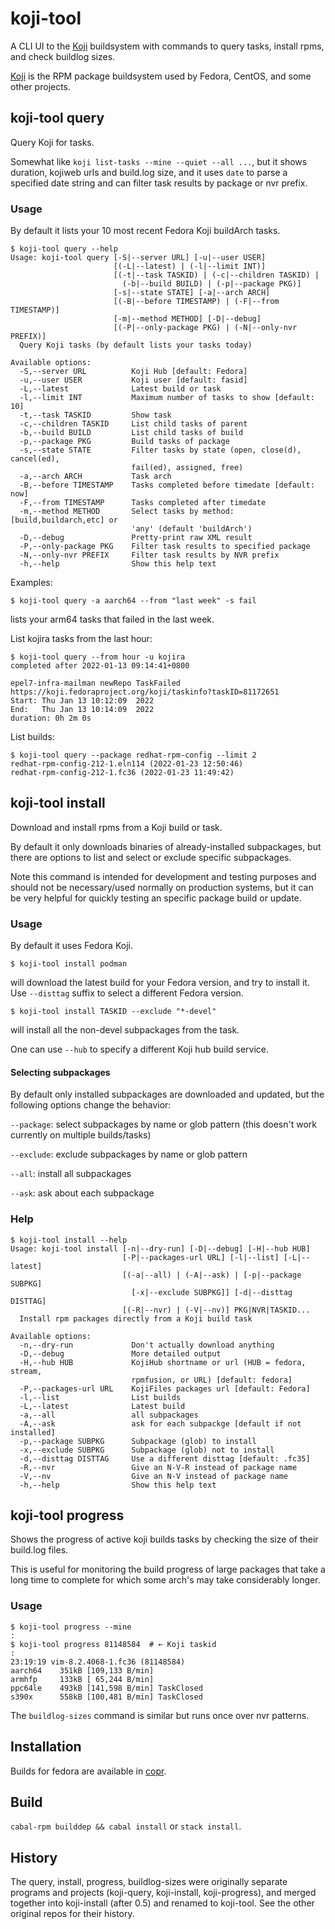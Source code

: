 # koji-tool

A CLI UI to the [Koji](https://koji.fedoraproject.org/koji/) buildsystem
with commands to query tasks, install rpms, and check buildlog sizes.

[Koji](https://pagure.io/koji/) is the RPM package buildsystem used by
Fedora, CentOS, and some other projects.

## koji-tool query

Query Koji for tasks.

Somewhat like `koji list-tasks --mine --quiet --all ...`,
but it shows duration, kojiweb urls and build.log size,
and it uses `date` to parse a specified date string
and can filter task results by package or nvr prefix.

### Usage

By default it lists your 10 most recent Fedora Koji buildArch tasks.

```shellsession
$ koji-tool query --help
Usage: koji-tool query [-S|--server URL] [-u|--user USER]
                       [(-L|--latest) | (-l|--limit INT)]
                       [(-t|--task TASKID) | (-c|--children TASKID) |
                         (-b|--build BUILD) | (-p|--package PKG)]
                       [-s|--state STATE] [-a|--arch ARCH]
                       [(-B|--before TIMESTAMP) | (-F|--from TIMESTAMP)]
                       [-m|--method METHOD] [-D|--debug]
                       [(-P|--only-package PKG) | (-N|--only-nvr PREFIX)]
  Query Koji tasks (by default lists your tasks today)

Available options:
  -S,--server URL          Koji Hub [default: Fedora]
  -u,--user USER           Koji user [default: fasid]
  -L,--latest              Latest build or task
  -l,--limit INT           Maximum number of tasks to show [default: 10]
  -t,--task TASKID         Show task
  -c,--children TASKID     List child tasks of parent
  -b,--build BUILD         List child tasks of build
  -p,--package PKG         Build tasks of package
  -s,--state STATE         Filter tasks by state (open, close(d), cancel(ed),
                           fail(ed), assigned, free)
  -a,--arch ARCH           Task arch
  -B,--before TIMESTAMP    Tasks completed before timedate [default: now]
  -F,--from TIMESTAMP      Tasks completed after timedate
  -m,--method METHOD       Select tasks by method: [build,buildarch,etc] or
                           'any' (default 'buildArch')
  -D,--debug               Pretty-print raw XML result
  -P,--only-package PKG    Filter task results to specified package
  -N,--only-nvr PREFIX     Filter task results by NVR prefix
  -h,--help                Show this help text
```

Examples:

```shellsession
$ koji-tool query -a aarch64 --from "last week" -s fail
```
lists your arm64 tasks that failed in the last week.

List kojira tasks from the last hour:
```shellsession
$ koji-tool query --from hour -u kojira
completed after 2022-01-13 09:14:41+0800

epel7-infra-mailman newRepo TaskFailed
https://koji.fedoraproject.org/koji/taskinfo?taskID=81172651
Start: Thu Jan 13 10:12:09  2022
End:   Thu Jan 13 10:14:09  2022
duration: 0h 2m 0s
```

List builds:
```shellsession
$ koji-tool query --package redhat-rpm-config --limit 2
redhat-rpm-config-212-1.eln114 (2022-01-23 12:50:46)
redhat-rpm-config-212-1.fc36 (2022-01-23 11:49:42)
```

## koji-tool install

Download and install rpms from a Koji build or task.

By default it only downloads binaries of already-installed subpackages,
but there are options to list and select or exclude specific subpackages.

Note this command is intended for development and testing purposes
and should not be necessary/used normally on production systems,
but it can be very helpful for quickly testing an specific package build or
update.

### Usage

By default it uses Fedora Koji.

```
$ koji-tool install podman
```
will download the latest build for your Fedora version,
and try to install it.
Use `--disttag` suffix to select a different Fedora version.

```
$ koji-tool install TASKID --exclude "*-devel"
```
will install all the non-devel subpackages from the task.

One can use `--hub` to specify a different Koji hub build service.

#### Selecting subpackages

By default only installed subpackages are downloaded and updated,
but the following options change the behavior:

`--package`: select subpackages by name or glob pattern (this doesn't work currently on multiple builds/tasks)

`--exclude`: exclude subpackages by name or glob pattern

`--all`: install all subpackages

`--ask`: ask about each subpackage

### Help
```shellsession
$ koji-tool install --help
Usage: koji-tool install [-n|--dry-run] [-D|--debug] [-H|--hub HUB]
                         [-P|--packages-url URL] [-l|--list] [-L|--latest]
                         [(-a|--all) | (-A|--ask) | [-p|--package SUBPKG]
                           [-x|--exclude SUBPKG]] [-d|--disttag DISTTAG]
                         [(-R|--nvr) | (-V|--nv)] PKG|NVR|TASKID...
  Install rpm packages directly from a Koji build task

Available options:
  -n,--dry-run             Don't actually download anything
  -D,--debug               More detailed output
  -H,--hub HUB             KojiHub shortname or url (HUB = fedora, stream,
                           rpmfusion, or URL) [default: fedora]
  -P,--packages-url URL    KojiFiles packages url [default: Fedora]
  -l,--list                List builds
  -L,--latest              Latest build
  -a,--all                 all subpackages
  -A,--ask                 ask for each subpackge [default if not installed]
  -p,--package SUBPKG      Subpackage (glob) to install
  -x,--exclude SUBPKG      Subpackage (glob) not to install
  -d,--disttag DISTTAG     Use a different disttag [default: .fc35]
  -R,--nvr                 Give an N-V-R instead of package name
  -V,--nv                  Give an N-V instead of package name
  -h,--help                Show this help text
```

## koji-tool progress
Shows the progress of active koji builds tasks
by checking the size of their build.log files.

This is useful for monitoring the build progress of large packages that take
a long time to complete for which some arch's may take considerably longer.

### Usage

```shellsession
$ koji-tool progress --mine
:
$ koji-tool progress 81148584  # ← Koji taskid
:
23:19:19 vim-8.2.4068-1.fc36 (81148584)
aarch64    351kB [109,133 B/min]
armhfp     133kB [ 65,244 B/min]
ppc64le    493kB [141,598 B/min] TaskClosed
s390x      558kB [100,481 B/min] TaskClosed
```

The `buildlog-sizes` command is similar but runs once over nvr patterns.

## Installation
Builds for fedora are available in [copr](https://copr.fedorainfracloud.org/coprs/petersen/koji-tool/monitor/detailed).

## Build
`cabal-rpm builddep && cabal install` or `stack install`.

## History
The query, install, progress, buildlog-sizes were originally separate programs
and projects (koji-query, koji-install, koji-progress),
and merged together into koji-install (after 0.5) and renamed
to koji-tool. See the other original repos for their history.
